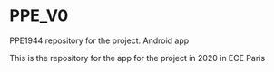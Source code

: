 # PPE_V0
PPE1944 repository for the project. Android app


This is the repository for the app for the project in 2020 in ECE Paris
